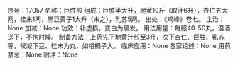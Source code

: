序号：17057
名称：巨胜煎
组成：巨胜半大升，地黄10斤（取汁6升），杏仁五大两，桂末1两，黑豆黄子1大升（末之），乳苏5两。
出处：《鸡峰》卷七。
主治：None
加减：None
功效：补虚损，变白为黑发。
用法用量：每服40-50丸，温酒送下，不拘时候。
制备方法：上药先下地黄汁煎至3升，次下杏仁、巨胜、乳苏等，候凝下豆、桂末为丸，如梧桐子大。
临床应用：None
各家论述：None
用药禁忌：None
附注：None
